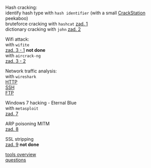 Hash cracking:  
identify hash type with `hash identifier` (with a small [CrackStation](https://crackstation.net/) peekaboo)  
	bruteforce cracking with `hashcat`  [zad. 1](./zad1.md)  
	dictionary cracking with `john`  [zad. 2](./zad2.md)  

Wifi attack:  
with `wifite`  
	[zad. 3 - 1](./zad3-1.md)   **not done**  
with `aircrack-ng`  
	[zad. 3 - 2](./zad3-2.md)  

Network traffic analysis:  
with `wireshark`  
	[HTTP](./zad4.md)  
	[SSH](./zad5.md)  
	[FTP](./zad6.md)  

Windows 7 hacking - Eternal Blue  
with `metasploit`  
	[zad. 7](./zad7.md)  

ARP poisoning MITM  
	[zad. 8](./zad8.md)  

SSL stripping  
	[zad. 9](./zad9.md)  **not done**

[tools overview](./tools.md)  
[questions](./Questions.md)  